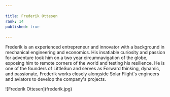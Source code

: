 ```yaml
---

title: Frederik Ottesen
rank: 14
published: true

---
```


Frederik is an experienced entrepreneur and innovator with a background in mechanical engineering and economics. His insatiable curiosity and passion for adventure took him on a two year circumnavigation of the globe, exposing him to remote corners of the world and testing his resilience. He is one of the founders of LittleSun and serves as Forward thinking, dynamic, and passionate, Frederik works closely alongside Solar Flight's engineers and aviators to develop the company's projects. 

<div>
![Frederik Ottesen](frederik.jpg)
</div>

